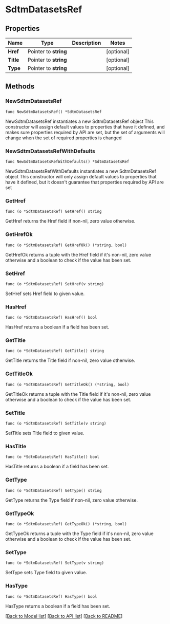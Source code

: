 # SdtmDatasetsRef

## Properties

Name | Type | Description | Notes
------------ | ------------- | ------------- | -------------
**Href** | Pointer to **string** |  | [optional] 
**Title** | Pointer to **string** |  | [optional] 
**Type** | Pointer to **string** |  | [optional] 

## Methods

### NewSdtmDatasetsRef

`func NewSdtmDatasetsRef() *SdtmDatasetsRef`

NewSdtmDatasetsRef instantiates a new SdtmDatasetsRef object
This constructor will assign default values to properties that have it defined,
and makes sure properties required by API are set, but the set of arguments
will change when the set of required properties is changed

### NewSdtmDatasetsRefWithDefaults

`func NewSdtmDatasetsRefWithDefaults() *SdtmDatasetsRef`

NewSdtmDatasetsRefWithDefaults instantiates a new SdtmDatasetsRef object
This constructor will only assign default values to properties that have it defined,
but it doesn't guarantee that properties required by API are set

### GetHref

`func (o *SdtmDatasetsRef) GetHref() string`

GetHref returns the Href field if non-nil, zero value otherwise.

### GetHrefOk

`func (o *SdtmDatasetsRef) GetHrefOk() (*string, bool)`

GetHrefOk returns a tuple with the Href field if it's non-nil, zero value otherwise
and a boolean to check if the value has been set.

### SetHref

`func (o *SdtmDatasetsRef) SetHref(v string)`

SetHref sets Href field to given value.

### HasHref

`func (o *SdtmDatasetsRef) HasHref() bool`

HasHref returns a boolean if a field has been set.

### GetTitle

`func (o *SdtmDatasetsRef) GetTitle() string`

GetTitle returns the Title field if non-nil, zero value otherwise.

### GetTitleOk

`func (o *SdtmDatasetsRef) GetTitleOk() (*string, bool)`

GetTitleOk returns a tuple with the Title field if it's non-nil, zero value otherwise
and a boolean to check if the value has been set.

### SetTitle

`func (o *SdtmDatasetsRef) SetTitle(v string)`

SetTitle sets Title field to given value.

### HasTitle

`func (o *SdtmDatasetsRef) HasTitle() bool`

HasTitle returns a boolean if a field has been set.

### GetType

`func (o *SdtmDatasetsRef) GetType() string`

GetType returns the Type field if non-nil, zero value otherwise.

### GetTypeOk

`func (o *SdtmDatasetsRef) GetTypeOk() (*string, bool)`

GetTypeOk returns a tuple with the Type field if it's non-nil, zero value otherwise
and a boolean to check if the value has been set.

### SetType

`func (o *SdtmDatasetsRef) SetType(v string)`

SetType sets Type field to given value.

### HasType

`func (o *SdtmDatasetsRef) HasType() bool`

HasType returns a boolean if a field has been set.


[[Back to Model list]](../README.md#documentation-for-models) [[Back to API list]](../README.md#documentation-for-api-endpoints) [[Back to README]](../README.md)


